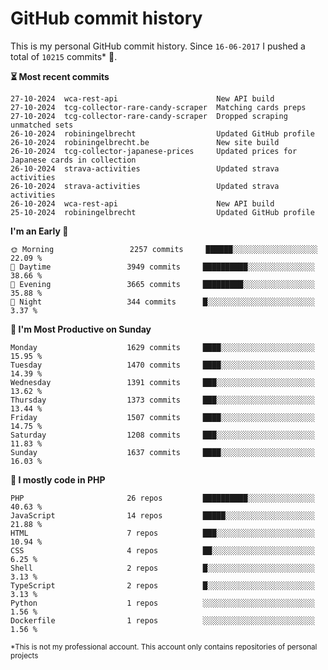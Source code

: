 # GitHub commit history
This is my personal GitHub commit history. Since <!--START_SECTION:first-commit-date-->`16-06-2017`<!--END_SECTION:first-commit-date--> I pushed a total of <!--START_SECTION:total-commit-count-->`10215`<!--END_SECTION:total-commit-count--> commits* 🎉.

<!--START_SECTION:most-recent-commits-->
**⏳ Most recent commits**
                                        
```text
27-10-2024  wca-rest-api                      New API build
27-10-2024  tcg-collector-rare-candy-scraper  Matching cards preps
27-10-2024  tcg-collector-rare-candy-scraper  Dropped scraping unmatched sets
26-10-2024  robiningelbrecht                  Updated GitHub profile
26-10-2024  robiningelbrecht.be               New site build
26-10-2024  tcg-collector-japanese-prices     Updated prices for Japanese cards in collection
26-10-2024  strava-activities                 Updated strava activities
26-10-2024  strava-activities                 Updated strava activities
26-10-2024  wca-rest-api                      New API build
25-10-2024  robiningelbrecht                  Updated GitHub profile
```
<!--END_SECTION:most-recent-commits-->  

<!--START_SECTION:commits-per-day-time-->
**I&#039;m an Early 🐤**

```text
🌞 Morning                 2257 commits     ██████░░░░░░░░░░░░░░░░░░░   22.09 %
🌆 Daytime                 3949 commits     ██████████░░░░░░░░░░░░░░░   38.66 %
🌃 Evening                 3665 commits     █████████░░░░░░░░░░░░░░░░   35.88 %
🌙 Night                   344 commits      █░░░░░░░░░░░░░░░░░░░░░░░░   3.37 %
```
<!--END_SECTION:commits-per-day-time-->  

<!--START_SECTION:commits-per-weekday-->
**📅 I&#039;m Most Productive on Sunday**

```text
Monday                    1629 commits     ████░░░░░░░░░░░░░░░░░░░░░   15.95 %
Tuesday                   1470 commits     ████░░░░░░░░░░░░░░░░░░░░░   14.39 %
Wednesday                 1391 commits     ███░░░░░░░░░░░░░░░░░░░░░░   13.62 %
Thursday                  1373 commits     ███░░░░░░░░░░░░░░░░░░░░░░   13.44 %
Friday                    1507 commits     ████░░░░░░░░░░░░░░░░░░░░░   14.75 %
Saturday                  1208 commits     ███░░░░░░░░░░░░░░░░░░░░░░   11.83 %
Sunday                    1637 commits     ████░░░░░░░░░░░░░░░░░░░░░   16.03 %
```
<!--END_SECTION:commits-per-weekday-->  

<!--START_SECTION:repos-per-language-->
**💬 I mostly code in PHP**

```text
PHP                       26 repos         ██████████░░░░░░░░░░░░░░░   40.63 %
JavaScript                14 repos         █████░░░░░░░░░░░░░░░░░░░░   21.88 %
HTML                      7 repos          ███░░░░░░░░░░░░░░░░░░░░░░   10.94 %
CSS                       4 repos          ██░░░░░░░░░░░░░░░░░░░░░░░   6.25 %
Shell                     2 repos          █░░░░░░░░░░░░░░░░░░░░░░░░   3.13 %
TypeScript                2 repos          █░░░░░░░░░░░░░░░░░░░░░░░░   3.13 %
Python                    1 repos          ░░░░░░░░░░░░░░░░░░░░░░░░░   1.56 %
Dockerfile                1 repos          ░░░░░░░░░░░░░░░░░░░░░░░░░   1.56 %
```
<!--END_SECTION:repos-per-language-->  

<sub>*This is not my professional account. This account only contains repositories of personal projects</sub>
